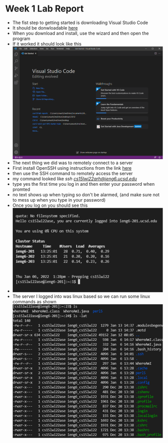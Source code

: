 **Week 1 Lab Report**
=====================
- The fist step to getting started is downloading Visual Studio Code
- It should be donwloadable [here](https://code.visualstudio.com/download)
- When you download and install, use the wizard and then open the program
- If it worked it should look like this ![image](vsCOde.png)
- The next thing we did was to remotely connect to a server 
- First install OpenSSH using instructions from the link [here](https://docs.microsoft.com/en-us/windows-server/administration/openssh/openssh_install_firstuse)
- then use the SSH command to remotely access the server
- my command looked like *ssh cs15lwi22arh@ieng6.ucsd.edu*
- type yes the first time you log in and then enter your password when promted
- no text shows up when typing so don't be alarmed, (and make sure not to mess up when you type in your password)
- Once you log on you should see this 
- ![image](justLoggedin.png)
- The server I logged into was linux based so we can run some linux commands as shown ![image](someCOmmands.png)
